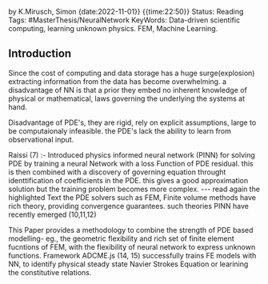 by K.Mirusch, Simon 
{date:2022-11-01}} {{time:22:50}}
Status: Reading
Tags: #MasterThesis/NeuralNetwork
KeyWords: Data-driven scientific computing, learning unknown physics. FEM, Machine Learning.



## Introduction 

Since the cost of computing and data storage has a huge surge(explosion) extracting information from the data has become overwhelming. a disadvantage of NN is that a prior they embed no inherent knowledge of physical or mathematical, laws governing the underlying the systems at hand.

Disadvantage of PDE's, they are rigid, rely on explicit assumptions, large to be computaionaly infeasible. the PDE's lack the ability to learn from observational input.

Raissi (7) :- Introduced physics informed neural network (PINN) for solving PDE by training a neural Network with a loss Function of PDE residual. this is then combined with a discovery of governing equation throught identtification of coefficients in the PDE.  this gives a good approximation solution but the training problem becomes more complex. --- read again the  highlighted Text
the PDE solvers such as FEM, Finite volume methods have rich theory, providing convergence guarantees. such theories PINN have recently emerged (10,11,12)

This Paper provides a methodology to combine the strength of PDE based modelling- eg., the geometric flexibility and rich set of finite element fucntions of FEM, with the flexibility of neural network to express unknown functions. 
Framework ADCME.js (14, 15) successfully trains FE models with NN, to identify physical steady state Navier Strokes Equation or learining the constitutive relations.